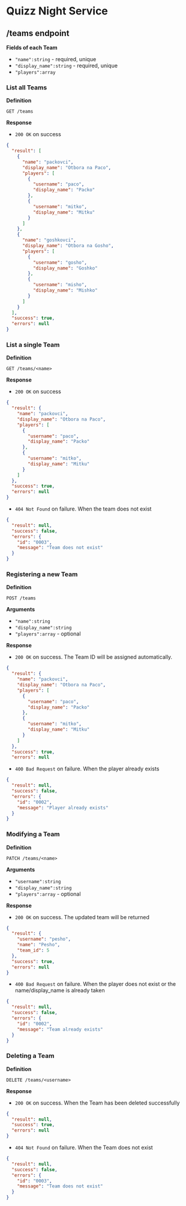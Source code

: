 # Quizz Night Service

## /teams endpoint

**Fields of each Team**

- `"name":string` - required, unique
- `"display_name":string` - required, unique
- `"players":array`

### List all Teams

**Definition**

`GET /teams`

**Response**

- `200 OK` on success

```json
{
  "result": [
    {
      "name": "packovci",
      "display_name": "Otbora na Paco",
      "players": [
        {
          "username": "paco",
          "display_name": "Packo"
        },
        {
          "username": "mitko",
          "display_name": "Mitku"
        }
      ]
    },
    {
      "name": "goshkovci",
      "display_name": "Otbora na Gosho",
      "players": [
        {
          "username": "gosho",
          "display_name": "Goshko"
        },
        {
          "username": "misho",
          "display_name": "Mishko"
        }
      ]
    }
  ],
  "success": true,
  "errors": null
}
```

### List a single Team

**Definition**

`GET /teams/<name>`

**Response**

- `200 OK` on success

```json
{
  "result": {
    "name": "packovci",
    "display_name": "Otbora na Paco",
    "players": [
      {
        "username": "paco",
        "display_name": "Packo"
      },
      {
        "username": "mitko",
        "display_name": "Mitku"
      }
    ]
  },
  "success": true,
  "errors": null
}
```

- `404 Not Found` on failure. When the team does not exist

```json
{
  "result": null,
  "success": false,
  "errors": {
    "id": "0003",
    "message": "Team does not exist"
  }
}
```

### Registering a new Team

**Definition**

`POST /teams`

**Arguments**

- `"name":string` 
- `"display_name":string` 
- `"players":array` - optional


**Response**

- `200 OK` on success. The Team ID will be assigned automatically. 

```json
{
  "result": {
    "name": "packovci",
    "display_name": "Otbora na Paco",
    "players": [
      {
        "username": "paco",
        "display_name": "Packo"
      },
      {
        "username": "mitko",
        "display_name": "Mitku"
      }
    ]
  },
  "success": true,
  "errors": null
```

- `400 Bad Request` on failure. When the player already exists

```json
{
  "result": null,
  "success": false,
  "errors": {
    "id": "0002",
    "message": "Player already exists"
  }
}
```

### Modifying a Team

**Definition**

`PATCH /teams/<name>`

**Arguments**

- `"username":string` 
- `"display_name":string` 
- `"players":array` - optional

**Response**

- `200 OK` on success. The updated team will be returned

```json
{
  "result": {
    "username": "pesho",
    "name": "Pesho",
    "team_id": 5
  },
  "success": true,
  "errors": null
}
```

- `400 Bad Request` on failure. When the player does not exist or the name/display_name is already taken

```json
{
  "result": null,
  "success": false,
  "errors": {
    "id": "0002",
    "message": "Team already exists"
  }
}
```

### Deleting a Team

**Definition**

`DELETE /teams/<username>`

**Response**

- `200 OK` on success. When the Team has been deleted successfully

```json
{
  "result": null,
  "success": true,
  "errors": null
}
```

- `404 Not Found` on failure. When the Team does not exist
```json
{
  "result": null,
  "success": false,
  "errors": {
    "id": "0003",
    "message": "Team does not exist"
  }
}
```
